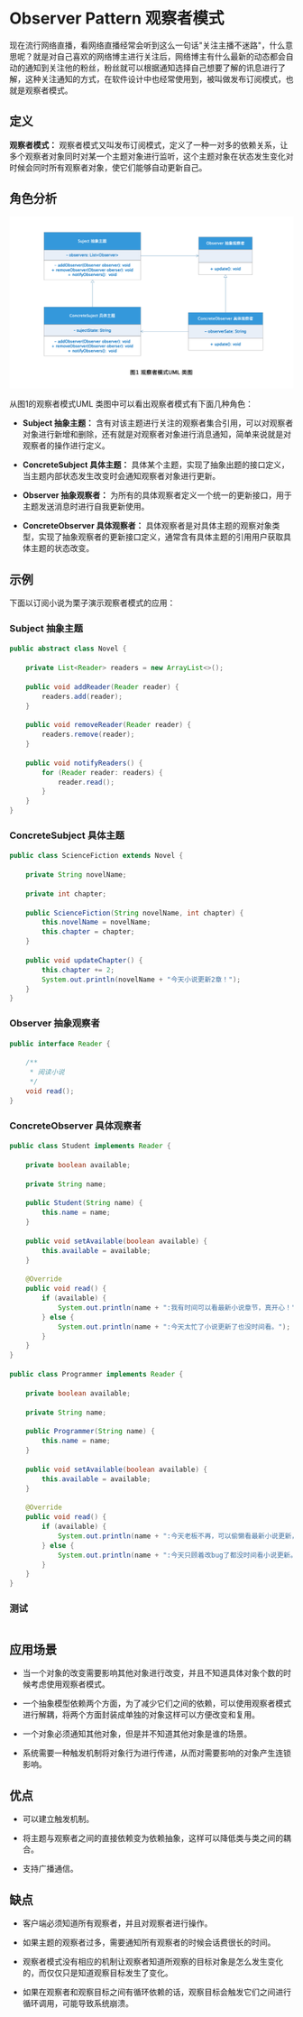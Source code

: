 # Observer Pattern 观察者模式

现在流行网络直播，看网络直播经常会听到这么一句话"关注主播不迷路"，什么意思呢？就是对自己喜欢的网络博主进行关注后，网络博主有什么最新的动态都会自动的通知到关注他的粉丝，粉丝就可以根据通知选择自己想要了解的讯息进行了解，这种关注通知的方式，在软件设计中也经常使用到，被叫做发布订阅模式，也就是观察者模式。

## 定义

**观察者模式：** 观察者模式又叫发布订阅模式，定义了一种一对多的依赖关系，让多个观察者对象同时对某一个主题对象进行监听，这个主题对象在状态发生变化对时候会同时所有观察者对象，使它们能够自动更新自己。

## 角色分析

![观察者模式UML 类图](../../static/observer.png)

从图1的观察者模式UML 类图中可以看出观察者模式有下面几种角色：

+ **Subject 抽象主题：** 含有对该主题进行关注的观察者集合引用，可以对观察者对象进行新增和删除，还有就是对观察者对象进行消息通知，简单来说就是对观察者的操作进行定义。

+ **ConcreteSubject 具体主题：** 具体某个主题，实现了抽象出题的接口定义，当主题内部状态发生改变时会通知观察者对象进行更新。

+ **Observer 抽象观察者：** 为所有的具体观察者定义一个统一的更新接口，用于主题发送消息时进行自我更新使用。

+ **ConcreteObserver 具体观察者：** 具体观察者是对具体主题的观察对象类型，实现了抽象观察者的更新接口定义，通常含有具体主题的引用用户获取具体主题的状态改变。

## 示例

下面以订阅小说为栗子演示观察者模式的应用：

### Subject 抽象主题

```java
public abstract class Novel {

    private List<Reader> readers = new ArrayList<>();

    public void addReader(Reader reader) {
        readers.add(reader);
    }

    public void removeReader(Reader reader) {
        readers.remove(reader);
    }

    public void notifyReaders() {
        for (Reader reader: readers) {
            reader.read();
        }
    }
}
```

### ConcreteSubject 具体主题

```java
public class ScienceFiction extends Novel {

    private String novelName;

    private int chapter;

    public ScienceFiction(String novelName, int chapter) {
        this.novelName = novelName;
        this.chapter = chapter;
    }

    public void updateChapter() {
        this.chapter += 2;
        System.out.println(novelName + "今天小说更新2章！");
    }
}
```

### Observer 抽象观察者

```java
public interface Reader {

    /**
     * 阅读小说
     */
    void read();
}
```

### ConcreteObserver 具体观察者

```java
public class Student implements Reader {

    private boolean available;

    private String name;

    public Student(String name) {
        this.name = name;
    }

    public void setAvailable(boolean available) {
        this.available = available;
    }

    @Override
    public void read() {
        if (available) {
            System.out.println(name + ":我有时间可以看最新小说章节，真开心！");
        } else {
            System.out.println(name + ":今天太忙了小说更新了也没时间看。");
        }
    }
}

public class Programmer implements Reader {

    private boolean available;

    private String name;

    public Programmer(String name) {
        this.name = name;
    }

    public void setAvailable(boolean available) {
        this.available = available;
    }

    @Override
    public void read() {
        if (available) {
            System.out.println(name + ":今天老板不再，可以偷懒看最新小说更新，真开心！");
        } else {
            System.out.println(name + ":今天只顾着改bug了都没时间看小说更新。");
        }
    }
}
```

### 测试

```java

```

## 应用场景

+ 当一个对象的改变需要影响其他对象进行改变，并且不知道具体对象个数的时候考虑使用观察者模式。

+ 一个抽象模型依赖两个方面，为了减少它们之间的依赖，可以使用观察者模式进行解耦，将两个方面封装成单独的对象这样可以方便改变和复用。

+ 一个对象必须通知其他对象，但是并不知道其他对象是谁的场景。

+ 系统需要一种触发机制将对象行为进行传递，从而对需要影响的对象产生连锁影响。

## 优点

+ 可以建立触发机制。

+ 将主题与观察者之间的直接依赖变为依赖抽象，这样可以降低类与类之间的耦合。

+ 支持广播通信。

## 缺点

+ 客户端必须知道所有观察者，并且对观察者进行操作。

+ 如果主题的观察者过多，需要通知所有观察者的时候会话费很长的时间。

+ 观察者模式没有相应的机制让观察者知道所观察的目标对象是怎么发生变化的，而仅仅只是知道观察目标发生了变化。

+ 如果在观察者和观察目标之间有循环依赖的话，观察目标会触发它们之间进行循环调用，可能导致系统崩溃。